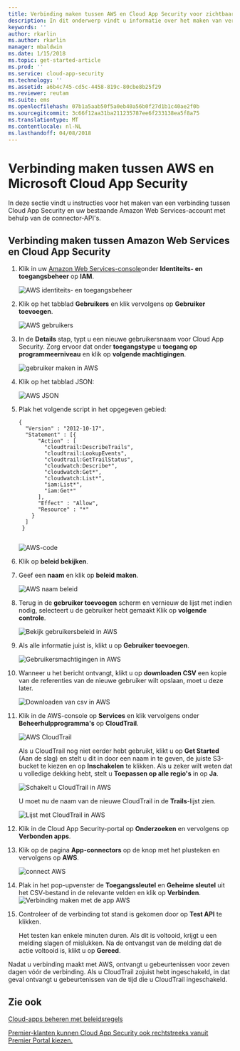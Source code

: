 ```yaml
---
title: Verbinding maken tussen AWS en Cloud App Security voor zichtbaarheid en gebruikscontrole | Microsoft Docs
description: In dit onderwerp vindt u informatie over het maken van verbinding tussen de AWS-app en Cloud App Security via de API-connector.
keywords: ''
author: rkarlin
ms.author: rkarlin
manager: mbaldwin
ms.date: 1/15/2018
ms.topic: get-started-article
ms.prod: ''
ms.service: cloud-app-security
ms.technology: ''
ms.assetid: a6b4c745-cd5c-4458-819c-80cbe8b25f29
ms.reviewer: reutam
ms.suite: ems
ms.openlocfilehash: 07b1a5aab50f5a0eb40a56b0f27d1b1c40ae2f0b
ms.sourcegitcommit: 3c66f12aa31ba211235787ee6f233138ea5f8a75
ms.translationtype: MT
ms.contentlocale: nl-NL
ms.lasthandoff: 04/08/2018
---
```

# <a name="connect-aws-to-microsoft-cloud-app-security"></a>Verbinding maken tussen AWS en Microsoft Cloud App Security
In deze sectie vindt u instructies voor het maken van een verbinding tussen Cloud App Security en uw bestaande Amazon Web Services-account met behulp van de connector-API's.  
  
## <a name="how-to-connect-amazon-web-services-to-cloud-app-security"></a>Verbinding maken tussen Amazon Web Services en Cloud App Security  
  
1.  Klik in uw [Amazon Web Services-console](https://console.aws.amazon.com/)onder **Identiteits- en toegangsbeheer** op **IAM**.  
  
     ![AWS identiteits- en toegangsbeheer](./media/aws-identity-and-access.png "AWS identiteits- en toegangsbeheer")  
  
2.  Klik op het tabblad **Gebruikers** en klik vervolgens op **Gebruiker toevoegen**.  
  
     ![AWS gebruikers](./media/aws-users.png "AWS-gebruikers")      
  
4.  In de **Details** stap, typt u een nieuwe gebruikersnaam voor Cloud App Security. Zorg ervoor dat onder **toegangstype** u **toegang op programmeerniveau** en klik op **volgende machtigingen**.  

     ![gebruiker maken in AWS](./media/aws-create-user.png "gebruiker maken in AWS")

5. Klik op het tabblad JSON:

     ![AWS JSON](./media/aws-json.png "AWS JSON tab")

6. Plak het volgende script in het opgegeven gebied:

    ```     
    {  
      "Version" : "2012-10-17",  
      "Statement" : [{  
          "Action" : [  
            "cloudtrail:DescribeTrails",  
            "cloudtrail:LookupEvents",  
            "cloudtrail:GetTrailStatus",  
            "cloudwatch:Describe*",  
            "cloudwatch:Get*",  
            "cloudwatch:List*",  
            "iam:List*",  
            "iam:Get*"  
          ],  
          "Effect" : "Allow",  
          "Resource" : "*"  
        }  
      ]  
     }  
  
    ```  

     ![AWS-code](./media/aws-code.png "AWS-code")
    
6. Klik op **beleid bekijken**.

7. Geef een **naam** en klik op **beleid maken**.

     ![AWS naam beleid](./media/aws-create-policy.png "AWS-beleid maken")

9. Terug in de **gebruiker toevoegen** scherm en vernieuw de lijst met indien nodig, selecteert u de gebruiker hebt gemaakt Klik op **volgende controle**.

   ![Bekijk gebruikersbeleid in AWS](./media/aws-review-user.png "revisie gebruiker in AWS")

10. Als alle informatie juist is, klikt u op **Gebruiker toevoegen**.

    ![Gebruikersmachtigingen in AWS](./media/aws-user-permissions.png "gebruikersmachtigingen in AWS controleren")

11. Wanneer u het bericht ontvangt, klikt u op **downloaden CSV** een kopie van de referenties van de nieuwe gebruiker wilt opslaan, moet u deze later.  

    ![Downloaden van csv in AWS](./media/aws-download-csv.png "csv in AWS downloaden")
  
10. Klik in de AWS-console op **Services** en klik vervolgens onder **Beheerhulpprogramma's** op **CloudTrail**.  
  
     ![AWS CloudTrail](./media/aws-cloudtrail.png "AWS CloudTrail")  
  
    Als u CloudTrail nog niet eerder hebt gebruikt, klikt u op **Get Started** (Aan de slag) en stelt u dit in door een naam in te geven, de juiste S3-bucket te kiezen en op **Inschakelen** te klikken. Als u zeker wilt weten dat u volledige dekking hebt, stelt u **Toepassen op alle regio's** in op **Ja**.
  
       ![Schakelt u CloudTrail in AWS](./media/aws-turnon-cloudtrail.png "CloudTrail in AWS inschakelen")
  
    U moet nu de naam van de nieuwe CloudTrail in de **Trails**-lijst zien.
    
      ![Lijst met CloudTrail in AWS](./media/aws-cloudtrail-list.png "CloudTrail lijst in AWS")
  
11. Klik in de Cloud App Security-portal op **Onderzoeken** en vervolgens op **Verbonden apps**.  
  
12. Klik op de pagina **App-connectors** op de knop met het plusteken en vervolgens op **AWS**.  
  
     ![connect AWS](./media/connect-aws.png "connect AWS")  
  
13. Plak in het pop-upvenster de **Toegangssleutel** en **Geheime sleutel** uit het CSV-bestand in de relevante velden en klik op **Verbinden**.  
   ![Verbinding maken met de app AWS](./media/aws-connect-app.png "AWS-app verbinden") 
  
14. Controleer of de verbinding tot stand is gekomen door op **Test API** te klikken.  
  
     Het testen kan enkele minuten duren. Als dit is voltooid, krijgt u een melding slagen of mislukken. Na de ontvangst van de melding dat de actie voltooid is, klikt u op **Gereed**.  
  
Nadat u verbinding maakt met AWS, ontvangt u gebeurtenissen voor zeven dagen vóór de verbinding. Als u CloudTrail zojuist hebt ingeschakeld, in dat geval ontvangt u gebeurtenissen van de tijd die u CloudTrail ingeschakeld.
  
## <a name="see-also"></a>Zie ook  
[Cloud-apps beheren met beleidsregels](control-cloud-apps-with-policies.md)   

[Premier-klanten kunnen Cloud App Security ook rechtstreeks vanuit Premier Portal kiezen.](https://premier.microsoft.com/)  
  
  